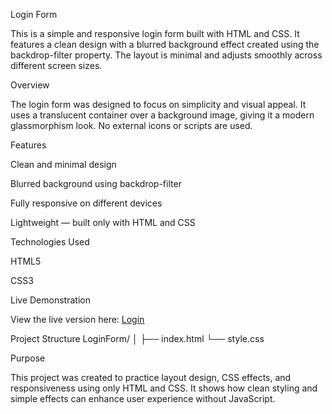 Login Form

This is a simple and responsive login form built with HTML and CSS. It features a clean design with a blurred background effect created using the backdrop-filter property. The layout is minimal and adjusts smoothly across different screen sizes.

Overview

The login form was designed to focus on simplicity and visual appeal. It uses a translucent container over a background image, giving it a modern glassmorphism look. No external icons or scripts are used.

Features

Clean and minimal design

Blurred background using backdrop-filter

Fully responsive on different devices

Lightweight — built only with HTML and CSS

Technologies Used

HTML5

CSS3

Live Demonstration

View the live version here:
[Login]()

Project Structure
LoginForm/
│
├── index.html
└── style.css

Purpose

This project was created to practice layout design, CSS effects, and responsiveness using only HTML and CSS. It shows how clean styling and simple effects can enhance user experience without JavaScript.
